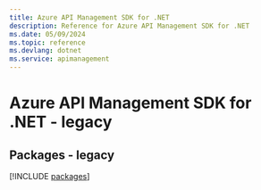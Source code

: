 ```yaml
---
title: Azure API Management SDK for .NET
description: Reference for Azure API Management SDK for .NET
ms.date: 05/09/2024
ms.topic: reference
ms.devlang: dotnet
ms.service: apimanagement
---
```

# Azure API Management SDK for .NET - legacy
## Packages - legacy
[!INCLUDE [packages](api-management-index.md)]